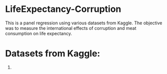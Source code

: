 # LifeExpectancy-Corruption
This is a panel regression using various datasets from Kaggle. The objective was to measure the international effects of corruption and meat consumption on life expectancy.

# Datasets from Kaggle:
1. 
